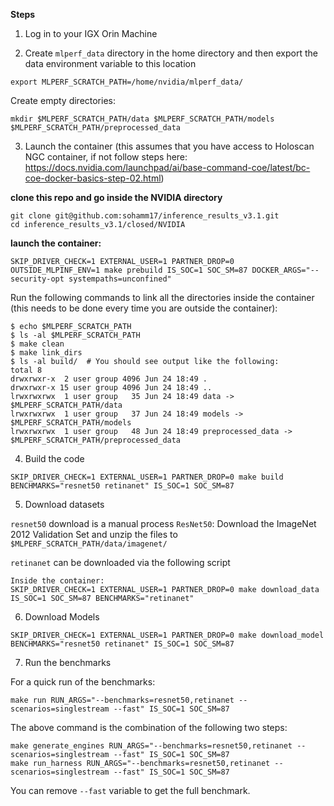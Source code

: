 **Steps**

1. Log in to your IGX Orin Machine

2. Create `mlperf_data` directory in the home directory and then export the data environment variable to this location

```
export MLPERF_SCRATCH_PATH=/home/nvidia/mlperf_data/
```

Create empty directories:

```
mkdir $MLPERF_SCRATCH_PATH/data $MLPERF_SCRATCH_PATH/models $MLPERF_SCRATCH_PATH/preprocessed_data
```

3. Launch the container (this assumes that you have access to Holoscan NGC container, if not follow steps here: https://docs.nvidia.com/launchpad/ai/base-command-coe/latest/bc-coe-docker-basics-step-02.html)

**clone this repo and go inside the NVIDIA directory**
```
git clone git@github.com:sohamm17/inference_results_v3.1.git
cd inference_results_v3.1/closed/NVIDIA
```

**launch the container:**
```
SKIP_DRIVER_CHECK=1 EXTERNAL_USER=1 PARTNER_DROP=0 OUTSIDE_MLPINF_ENV=1 make prebuild IS_SOC=1 SOC_SM=87 DOCKER_ARGS="--security-opt systempaths=unconfined"
```

Run the following commands to link all the directories inside the container (this needs to be done every time you are outside the container): 

```
$ echo $MLPERF_SCRATCH_PATH
$ ls -al $MLPERF_SCRATCH_PATH
$ make clean
$ make link_dirs
$ ls -al build/  # You should see output like the following:
total 8
drwxrwxr-x  2 user group 4096 Jun 24 18:49 .
drwxrwxr-x 15 user group 4096 Jun 24 18:49 ..
lrwxrwxrwx  1 user group   35 Jun 24 18:49 data -> $MLPERF_SCRATCH_PATH/data
lrwxrwxrwx  1 user group   37 Jun 24 18:49 models -> $MLPERF_SCRATCH_PATH/models
lrwxrwxrwx  1 user group   48 Jun 24 18:49 preprocessed_data -> $MLPERF_SCRATCH_PATH/preprocessed_data
```

4. Build the code

```
SKIP_DRIVER_CHECK=1 EXTERNAL_USER=1 PARTNER_DROP=0 make build BENCHMARKS="resnet50 retinanet" IS_SOC=1 SOC_SM=87
```

5. Download datasets

`resnet50` download is a manual process
`ResNet50`: Download the ImageNet 2012 Validation Set and unzip the files to `$MLPERF_SCRATCH_PATH/data/imagenet/`

`retinanet` can be downloaded via the following script
```
Inside the container:
SKIP_DRIVER_CHECK=1 EXTERNAL_USER=1 PARTNER_DROP=0 make download_data IS_SOC=1 SOC_SM=87 BENCHMARKS="retinanet"
```

6. Download Models

```
SKIP_DRIVER_CHECK=1 EXTERNAL_USER=1 PARTNER_DROP=0 make download_model BENCHMARKS="resnet50 retinanet" IS_SOC=1 SOC_SM=87
```

7. Run the benchmarks

For a quick run of the benchmarks:
```
make run RUN_ARGS="--benchmarks=resnet50,retinanet --scenarios=singlestream --fast" IS_SOC=1 SOC_SM=87
```

The above command is the combination of the following two steps:

```
make generate_engines RUN_ARGS="--benchmarks=resnet50,retinanet --scenarios=singlestream --fast" IS_SOC=1 SOC_SM=87
make run_harness RUN_ARGS="--benchmarks=resnet50,retinanet --scenarios=singlestream --fast" IS_SOC=1 SOC_SM=87
```

You can remove `--fast` variable to get the full benchmark.
